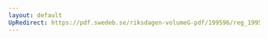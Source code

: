 ```yaml
---
layout: default
UpRedirect: https://pdf.swedeb.se/riksdagen-volumeG-pdf/199596/reg_199596/reg_199596_0026.pdf
---
```

